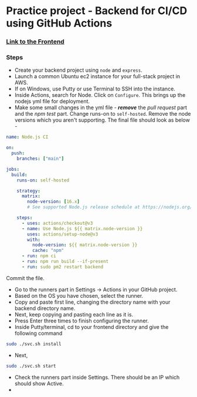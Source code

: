 # Practice project - Backend for CI/CD using GitHub Actions

### [Link to the Frontend](https://github.com/arunabhg/frontend)

### Steps

- Create your backend project using `node` and `express`.
- Launch a common Ubuntu ec2 instance for your full-stack project in AWS.
- If on Windows, use Putty or use Terminal to SSH into the instance.
- Inside Actions, search for Node. Click on `Configure`. This brings up the nodejs yml file for deployment.
- Make some small changes in the yml file - **_remove_** the _pull request_ part and the _npm test_ part. Change runs-on to `self-hosted`. Remove the node versions which you aren't supporting. The final file should look as below -

```yml
name: Node.js CI

on:
  push:
    branches: ["main"]

jobs:
  build:
    runs-on: self-hosted

    strategy:
      matrix:
        node-version: [16.x]
        # See supported Node.js release schedule at https://nodejs.org/en/about/releases/

    steps:
      - uses: actions/checkout@v3
      - name: Use Node.js ${{ matrix.node-version }}
        uses: actions/setup-node@v3
        with:
          node-version: ${{ matrix.node-version }}
          cache: "npm"
      - run: npm ci
      - run: npm run build --if-present
      - run: sudo pm2 restart backend
```

Commit the file.

- Go to the runners part in Settings -> Actions in your GitHub project.
- Based on the OS you have chosen, select the runner.
- Copy and paste first line, changing the directory name with your backend directory name.
- Next, keep copying and pasting each line as it is.
- Press Enter three times to finish configuring the runner.
- Inside Putty/terminal, cd to your frontend directory and give the following command

```sh
sudo ./svc.sh install
```

- Next,

```sh
sudo ./svc.sh start
```

- Check the runners part inside Settings. There should be an IP which should show Active.
-

